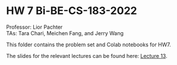 # HW 7 Bi-BE-CS-183-2022
Professor: Lior Pachter  
TAs: Tara Chari, Meichen Fang, and Jerry Wang

This folder contains the problem set and Colab notebooks for HW7.

The slides for the relevant lectures can be found here: [Lecture 13](https://docs.google.com/presentation/d/14dY5YiD-FHcapuCgaYTk3S3JZMhQzvvbX0yMFvynz0U/edit?usp=sharing).
